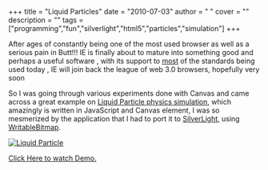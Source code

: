 
+++
title = "Liquid Particles"
date = "2010-07-03"
author = " "
cover = ""
description = ""
tags = ["programming","fun","silverlight","html5","particles","simulation"]
+++

After ages of constantly being one of the most used browser as well as a serious pain in Butt!!! IE is finally about to mature into something good and perhaps a useful software , with its support to [most](http://www.quirksmode.org/blog/archives/2010/06/more_ie9_goodne.html) of the standards being used today , IE will join back the league of web 3.0 browsers, hopefully very soon

 So I was going through various experiments done with Canvas and came across a great example on [Liquid Particle physics simulation](http://spielzeugz.de/html5/liquid-particles.html), which amazingly is written in JavaScript and Canvas element, I was so mesmerized by the application that I had to port it to [SilverLight](http://msdn.microsoft.com/en-us/bb187358.aspx), using [WritableBitmap](http://msdn.microsoft.com/en-us/library/system.windows.media.imaging.writeablebitmap.aspx).

 [ ![Liquid Particle](http://www.varunpant.com/static/resources/lqdPrticle_thumb.png "Liquid Particle")](http://www.varunpant.com/static/resources/lqdPrticle.png)

 [Click Here to watch Demo. ](http://varunpant.com/static/resources/ParticlesSilverLight.html)

